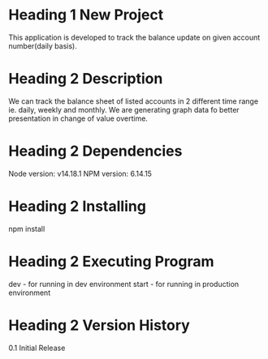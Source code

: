 # Heading 1 New Project
This application is developed to track the balance update on given account number(daily basis).

# Heading 2 Description
We can track the balance sheet of listed accounts in 2 different time range ie. daily, weekly and monthly. We are generating graph data fo better presentation in change of value overtime.

# Heading 2 Dependencies
Node version: v14.18.1
NPM version: 6.14.15

# Heading 2 Installing
npm install

# Heading 2 Executing Program
dev - for running in dev environment
start - for running in production environment

# Heading 2 Version History
0.1 Initial Release
